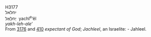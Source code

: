 <body>
  <p>H3177<br>  יחלאל  <br> יַחלְאֵל  ‎  yachl<sup>e</sup>‘êl  <br><i>yakh-leh-ale‘ </i><br>From <a href="h3176.htm">3176</a> and <a href="h0410.htm">410</a>  <i>expectant</i> <i>of</i> <i>God</i>; <i>Jachleel</i>, an Israelite: - Jahleel.<br></p>
 </body>